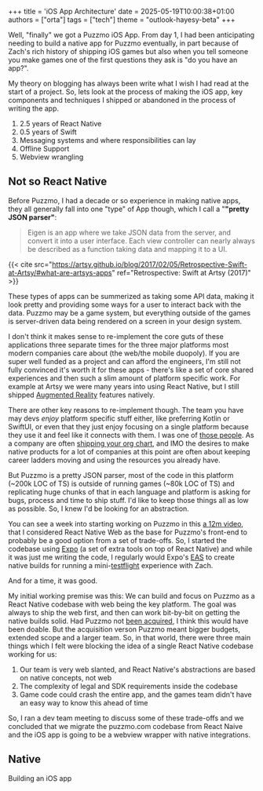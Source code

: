 +++
title = 'iOS App Architecture'
date = 2025-05-19T10:00:38+01:00
authors = ["orta"]
tags = ["tech"]
theme = "outlook-hayesy-beta"
+++

Well, "finally" we got a Puzzmo iOS App. From day 1, I had been anticipating needing to build a native app for Puzzmo eventually, in part because of Zach's rich history of shipping iOS games but also when you tell someone you make games one of the first questions they ask is "do you have an app?".

My theory on blogging has always been write what I wish I had read at the start of a project. So, lets look at the process of making the iOS app, key components and techniques I shipped or abandoned in the process of writing the app.

1. 2.5 years of React Native
1. 0.5 years of Swift
1. Messaging systems and where responsibilities can lay
1. Offline Support
1. Webview wrangling

## Not so React Native

Before Puzzmo, I had a decade or so experience in making native apps, they all generally fall into one "type" of App though, which I call a "**"pretty JSON parser"**:

> Eigen is an app where we take JSON data from the server, and convert it into a user interface. Each view controller can nearly always be described as a function taking data and mapping it to a UI.

{{< cite src="https://artsy.github.io/blog/2017/02/05/Retrospective-Swift-at-Artsy/#what-are-artsys-apps" ref="Retrospective: Swift at Artsy (2017)" >}}

These types of apps can be summerized as taking some API data, making it look pretty and providing some ways for a user to interact back with the data. Puzzmo may be a game system, but everything outside of the games is server-driven data being rendered on a screen in your design system.

I don't think it makes sense to re-implement the core guts of these applications three separate times for the three major platforms most modern companies care about (the web/the mobile duopoly). If you are super well funded as a project and can afford the engineers, I'm still not fully convinced it's worth it for these apps - there's like a set of core shared experiences and then such a slim amount of platform specific work. For example at Artsy we were many years into using React Native, but I still shipped [Augmented Reality](https://artsy.github.io/blog/2018/03/18/ar/) features natively.

There are other key reasons to re-implement though. The team you have may devs _enjoy_ platform specific stuff either, like preferring Kotlin or SwiftUI, or even that they just enjoy focusing on a single platform because they use it and feel like it connects with them. I was one of [those people](https://artsy.github.io/blog/2012/05/11/on-making-it-personal-in-iOS-with-searchbars/). As a company are often [shipping your org chart](https://www.microsoft.com/en-us/microsoft-365-life-hacks/organization/what-is-conways-law), and IMO the desires to make native products for a lot of companies at this point are often about keeping career ladders moving and using the resources you already have.

But Puzzmo is a pretty JSON parser, most of the code in this platform (~200k LOC of TS) is outside of running games (~80k LOC of TS) and replicating huge chunks of that in each language and platform is asking for bugs, process and time to ship stuff. I'd like to keep those things all as low as possible. So, I knew I'd be looking for an abstraction.

You can see a week into starting working on Puzzmo in this [a 12m video](https://youtu.be/2NItowAgfNA), that I considered React Native Web as the base for Puzzmo's front-end to probably be a good option from a set of trade-offs. So, I started the codebase using [Expo](https://expo.dev) (a set of extra tools on top of React Native) and while it was just me writing the code, I regularly would Expo's [EAS](https://expo.dev/eas) to create native builds for running a mini-[testflight](https://developer.apple.com/testflight/) experience with Zach.

And for a time, it was good.

My initial working premise was this: We can build and focus on Puzzmo as a React Native codebase with web being the key platform. The goal was always to ship the web first, and then can work bit-by-bit on getting the native builds solid. Had Puzzmo not [been acquired](https://www.theverge.com/2023/12/4/23984103/puzzmo-acquired-hearst-zach-gage), I think this would have been doable. But the acquisition verson Puzzmo meant bigger budgets, extended scope and a larger team. So, in that world, there were three main things which I felt were blocking the idea of a single React Native codebase working for us:

1. Our team is very web slanted, and React Native's abstractions are based on native concepts, not web
2. The complexity of legal and SDK requirements inside the codebase
3. Game code could crash the entire app, and the games team didn't have an easy way to know this ahead of time

So, I ran a dev team meeting to discuss some of these trade-offs and we concluded that we migrate the puzzmo.com codebase from React Naive and the iOS app is going to be a webview wrapper with native integrations.

## Native

Building an iOS app
